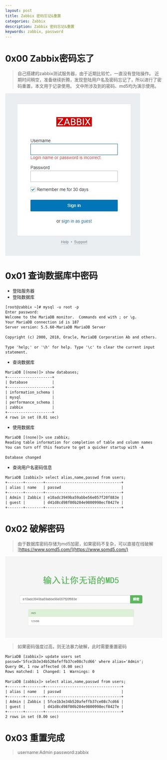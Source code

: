 ```yaml
---
layout: post
title: Zabbix 密码忘记&重置
categories: Zabbix
description: Zabbix 密码忘记&重置
keywords: zabbix, password
---
```


# 0x00 Zabbix密码忘了
>自己搭建的zabbix测试服务器，由于近期比较忙，一直没有登陆操作。
>近期时间稍空，准备继续折腾，发现登陆用户名及密码忘记了，所以进行了密码重置，本文用于记录使用。
>文中所涉及到的密码、md5均为演示使用。

![](https://raw.githubusercontent.com/Minggle/image/main/image/zabbix_1.jpg)


# 0x01 查询数据库中密码

- 登陆服务器
- 登陆数据库

```shell
[root@zabbix ~]# mysql -u root -p
Enter password: 
Welcome to the MariaDB monitor.  Commands end with ; or \g.
Your MariaDB connection id is 187
Server version: 5.5.60-MariaDB MariaDB Server

Copyright (c) 2000, 2018, Oracle, MariaDB Corporation Ab and others.

Type 'help;' or '\h' for help. Type '\c' to clear the current input statement.
```

- 查询数据库

```shell
MariaDB [(none)]> show databases;
+--------------------+
| Database           |
+--------------------+
| information_schema |
| mysql              |
| performance_schema |
| zabbix             |
+--------------------+
4 rows in set (0.01 sec)

```

- 使用数据库

```shell
MariaDB [(none)]> use zabbix;
Reading table information for completion of table and column names
You can turn off this feature to get a quicker startup with -A

Database changed

```

- 查询用户名密码信息

```shell
MariaDB [zabbix]> select alias,name,passwd from users;
+-------+--------+----------------------------------+
| alias | name   | passwd                           |
+-------+--------+----------------------------------+
| Admin | Zabbix | e10adc3949ba59abbe56e057f20f883e |
| guest |        | d41d8cd98f00b204e9800998ecf8427e |
+-------+--------+----------------------------------+

```

# 0x02 破解密码

> 由于数据库密码存储为md5加密，如果密码不复杂，可以直接在线破解
> [https://www.somd5.com/](https://www.somd5.com/)

![](https://raw.githubusercontent.com/Minggle/image/main/image/zabbix_2.jpg)


> 如果密码强度过高，则无法暴力破解，此时需要重置密码

```shell
MariaDB [zabbix]> update users set passwd='5fce1b3e34b520afeffb37ce08c7cd66' where alias='Admin';
Query OK, 1 row affected (0.00 sec)
Rows matched: 1  Changed: 1  Warnings: 0

MariaDB [zabbix]> select alias,name,passwd from users;
+-------+--------+----------------------------------+
| alias | name   | passwd                           |
+-------+--------+----------------------------------+
| Admin | Zabbix | 5fce1b3e34b520afeffb37ce08c7cd66 |
| guest |        | d41d8cd98f00b204e9800998ecf8427e |
+-------+--------+----------------------------------+
2 rows in set (0.00 sec)

```

# 0x03 重置完成

>username:Admin
>password:zabbix

